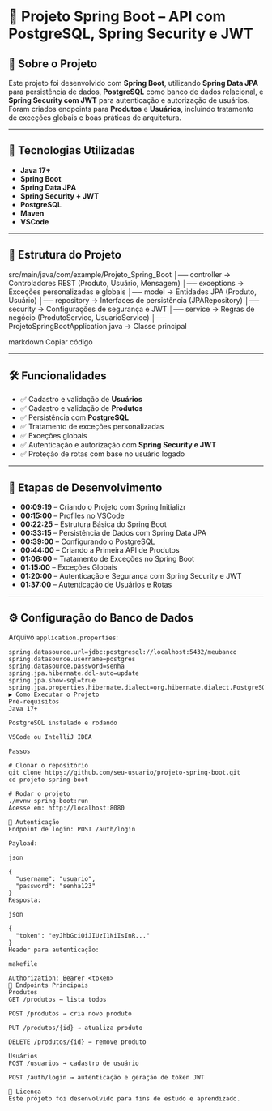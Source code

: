 # 📌 Projeto Spring Boot – API com PostgreSQL, Spring Security e JWT

## 📖 Sobre o Projeto
Este projeto foi desenvolvido com **Spring Boot**, utilizando **Spring Data JPA** para persistência de dados, **PostgreSQL** como banco de dados relacional, e **Spring Security com JWT** para autenticação e autorização de usuários.  
Foram criados endpoints para **Produtos** e **Usuários**, incluindo tratamento de exceções globais e boas práticas de arquitetura.

---

## 🚀 Tecnologias Utilizadas
- **Java 17+**
- **Spring Boot**
- **Spring Data JPA**
- **Spring Security + JWT**
- **PostgreSQL**
- **Maven**
- **VSCode**

---

## 📂 Estrutura do Projeto
src/main/java/com/example/Projeto_Spring_Boot
│── controller → Controladores REST (Produto, Usuário, Mensagem)
│── exceptions → Exceções personalizadas e globais
│── model → Entidades JPA (Produto, Usuário)
│── repository → Interfaces de persistência (JPARepository)
│── security → Configurações de segurança e JWT
│── service → Regras de negócio (ProdutoService, UsuarioService)
│── ProjetoSpringBootApplication.java → Classe principal

markdown
Copiar código

---

## 🛠️ Funcionalidades
- ✅ Cadastro e validação de **Usuários**
- ✅ Cadastro e validação de **Produtos**
- ✅ Persistência com **PostgreSQL**
- ✅ Tratamento de exceções personalizadas
- ✅ Exceções globais
- ✅ Autenticação e autorização com **Spring Security e JWT**
- ✅ Proteção de rotas com base no usuário logado

---

## 📌 Etapas de Desenvolvimento
- **00:09:19** – Criando o Projeto com Spring Initializr  
- **00:15:00** – Profiles no VSCode  
- **00:22:25** – Estrutura Básica do Spring Boot  
- **00:33:15** – Persistência de Dados com Spring Data JPA  
- **00:39:00** – Configurando o PostgreSQL  
- **00:44:00** – Criando a Primeira API de Produtos  
- **01:06:00** – Tratamento de Exceções no Spring Boot  
- **01:15:00** – Exceções Globais  
- **01:20:00** – Autenticação e Segurança com Spring Security e JWT  
- **01:37:00** – Autenticação de Usuários e Rotas  

---

## ⚙️ Configuração do Banco de Dados
Arquivo `application.properties`:

```properties
spring.datasource.url=jdbc:postgresql://localhost:5432/meubanco
spring.datasource.username=postgres
spring.datasource.password=senha
spring.jpa.hibernate.ddl-auto=update
spring.jpa.show-sql=true
spring.jpa.properties.hibernate.dialect=org.hibernate.dialect.PostgreSQLDialect
▶️ Como Executar o Projeto
Pré-requisitos
Java 17+

PostgreSQL instalado e rodando

VSCode ou IntelliJ IDEA

Passos

# Clonar o repositório
git clone https://github.com/seu-usuario/projeto-spring-boot.git
cd projeto-spring-boot

# Rodar o projeto
./mvnw spring-boot:run
Acesse em: http://localhost:8080

🔑 Autenticação
Endpoint de login: POST /auth/login

Payload:

json

{
  "username": "usuario",
  "password": "senha123"
}
Resposta:

json

{
  "token": "eyJhbGciOiJIUzI1NiIsInR..."
}
Header para autenticação:

makefile

Authorization: Bearer <token>
📌 Endpoints Principais
Produtos
GET /produtos → lista todos

POST /produtos → cria novo produto

PUT /produtos/{id} → atualiza produto

DELETE /produtos/{id} → remove produto

Usuários
POST /usuarios → cadastro de usuário

POST /auth/login → autenticação e geração de token JWT

📜 Licença
Este projeto foi desenvolvido para fins de estudo e aprendizado.